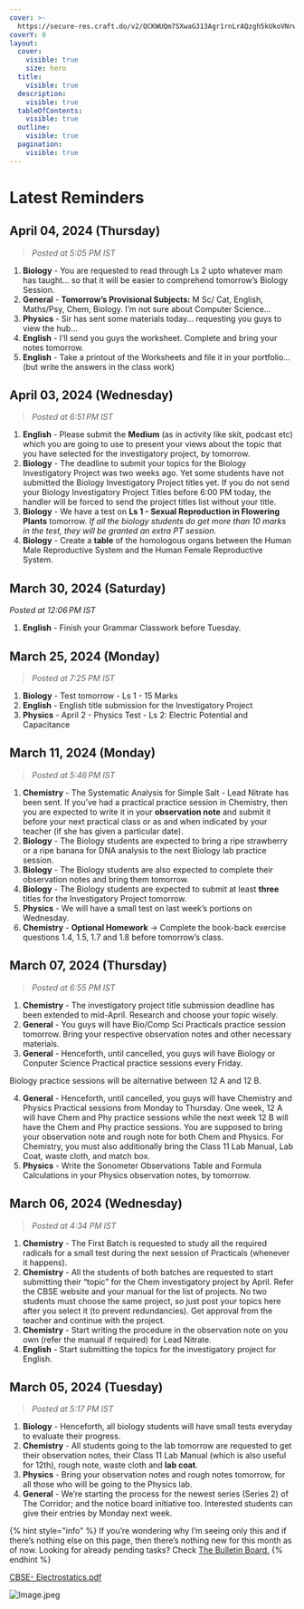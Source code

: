 ```yaml
---
cover: >-
  https://secure-res.craft.do/v2/QCKWUQm7SXwaG313Agr1rnLrAQzgh5kUkoVNrwZs9vYxUQE9NN9AhMV1XTpA7pqGtULA2tCSPWfEQ5fbTMGrrRsmky9GjCuQQktuJvxNQjpwLRTC2ayLV6ECGyjgQFpx7iJUs1hTBL8raA2dKTZAXTpHruyHoX8aiuFLRDnMAsWh8poF17sBWSsDwFTzXiCHgVkp6rjjZhjtNA69tQcVUJDP5XAozqvfWT81rtPkJoEAWnEx
coverY: 0
layout:
  cover:
    visible: true
    size: hero
  title:
    visible: true
  description:
    visible: true
  tableOfContents:
    visible: true
  outline:
    visible: true
  pagination:
    visible: true
---
```


# Latest Reminders

## April 04, 2024 (Thursday)

> _Posted at 5:05 PM IST_

1. **Biology** - You are requested to read through Ls 2 upto whatever mam has taught… so that it will be easier to comprehend tomorrow’s Biology Session.
2. **General** - **Tomorrow’s Provisional Subjects:** M Sc/ Cat, English, Maths/Psy, Chem, Biology. I’m not sure about Computer Science…
3. **Physics** - Sir has sent some materials today… requesting you guys to view the hub…
4. **English** - I’ll send you guys the worksheet. Complete and bring your notes tomorrow.
5. **English** - Take a printout of the Worksheets and file it in your portfolio… (but write the answers in the class work)

## April 03, 2024 (Wednesday)

> _Posted at 6:51 PM IST_

1. **English** - Please submit the **Medium** (as in activity like skit, podcast etc) which you are going to use to present your views about the topic that you have selected for the investigatory project, by tomorrow.
2. **Biology** - The deadline to submit your topics for the Biology Investigatory Project was two weeks ago. Yet some students have not submitted the Biology Investigatory Project titles yet. If you do not send your Biology Investigatory Project Titles before 6:00 PM today, the handler will be forced to send the project titles list without your title.
3. **Biology** - We have a test on **Ls 1 - Sexual Reproduction in Flowering Plants** tomorrow. _If all the biology students do get more than 10 marks in the test, they will be granted an extra PT session._
4. **Biology** - Create a **table** of the homologous organs between the Human Male Reproductive System and the Human Female Reproductive System.

## March 30, 2024 (Saturday)

_Posted at 12:06 PM IST_

1. **English** - Finish your Grammar Classwork before Tuesday.

## March 25, 2024 (Monday)

> _Posted at 7:25 PM IST_

1. **Biology** - Test tomorrow - Ls 1 - 15 Marks
2. **English** - English title submission for the Investigatory Project
3. **Physics** - April 2 - Physics Test - Ls 2: Electric Potential and Capacitance

## March 11, 2024 (Monday)

> _Posted at 5:46 PM IST_

1. **Chemistry** - The Systematic Analysis for Simple Salt - Lead Nitrate has been sent. If you’ve had a practical practice session in Chemistry, then you are expected to write it in your **observation note** and submit it before your next practical class or as and when indicated by your teacher (if she has given a particular date).
2. **Biology** - The Biology students are expected to bring a ripe strawberry or a ripe banana for DNA analysis to the next Biology lab practice session.
3. **Biology** - The Biology students are also expected to complete their observation notes and bring them tomorrow.
4. **Biology** - The Biology students are expected to submit at least **three** titles for the Investigatory Project tomorrow.
5. **Physics** - We will have a small test on last week’s portions on Wednesday.
6. **Chemistry** - **Optional Homework** -> Complete the book-back exercise questions 1.4, 1.5, 1.7 and 1.8 before tomorrow’s class.

## March 07, 2024 (Thursday)

> _Posted at 6:55 PM IST_

1. **Chemistry** - The investigatory project title submission deadline has been extended to mid-April. Research and choose your topic wisely.
2. **General** - You guys will have Bio/Comp Sci Practicals practice session tomorrow. Bring your respective observation notes and other necessary materials.
3. **General** - Henceforth, until cancelled, you guys will have Biology or Conputer Science Practical practice sessions every Friday.

Biology practice sessions will be alternative between 12 A and 12 B.

4. **General** - Henceforth, until cancelled, you guys will have Chemistry and Physics Practical sessions from Monday to Thursday. One week, 12 A will have Chem and Phy practice sessions while the next week 12 B will have the Chem and Phy practice sessions. You are supposed to bring your observation note and rough note for both Chem and Physics. For Chemistry, you must also additionally bring the Class 11 Lab Manual, Lab Coat, waste cloth, and match box.
5. **Physics** - Write the Sonometer Observations Table and Formula Calculations in your Physics observation notes, by tomorrow.

## March 06, 2024 (Wednesday)

> _Posted at 4:34 PM IST_

1. **Chemistry** - The First Batch is requested to study all the required radicals for a small test during the next session of Practicals (whenever it happens).
2. **Chemistry** - All the students of both batches are requested to start submitting their “topic” for the Chem investigatory project by April. Refer the CBSE website and your manual for the list of projects. No two students must choose the same project, so just post your topics here after you select it (to prevent redundancies). Get approval from the teacher and continue with the project.
3. **Chemistry** - Start writing the procedure in the observation note on you own (refer the manual if required) for Lead Nitrate.
4. **English** - Start submitting the topics for the investigatory project for English.

## March 05, 2024 (Tuesday)

> _Posted at 5:17 PM IST_

1. **Biology** - Henceforth, all biology students will have small tests everyday to evaluate their progress.
2. **Chemistry** - All students going to the lab tomorrow are requested to get their observation notes, their Class 11 Lab Manual (which is also useful for 12th), rough note, waste cloth and **lab coat**.
3. **Physics** - Bring your observation notes and rough notes tomorrow, for all those who will be going to the Physics lab.
4. **General** - We’re starting the process for the newest series (Series 2) of The Corridor; and the notice board initiative too. Interested students can give their entries by Monday next week.

{% hint style="info" %}
If you’re wondering why I’m seeing only this and if there’s nothing else on this page, then there’s nothing new for this month as of now. Looking for already pending tasks? Check [The Bulletin Board.](../bulletin-board.md)
{% endhint %}

[CBSE- Electrostatics.pdf](https://res.craft.do/user/full/34ae8ebc-d508-7305-20e2-17e06364862c/doc/5FE23ED0-D7E7-49DE-B4E5-F0AC13DAF984/98353075-A69D-4C81-9C92-9D074BD702F9\_2/mA2xA9YugGFJK7wHFziVG67Anx2lVbyUs1EPWoOMbQoz/CBSE-%20Electrostatics.pdf)

![Image.jpeg](https://res.craft.do/user/full/34ae8ebc-d508-7305-20e2-17e06364862c/doc/5FE23ED0-D7E7-49DE-B4E5-F0AC13DAF984/88CD8EA7-6093-4C62-AD13-BCCA5C1F7BC5\_2/WAVmbWKuSiFRpf19yt3zCxl7OxkAMfqdJ5pTN3xxNhAz/Image.jpeg)
